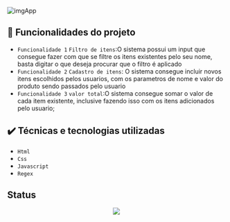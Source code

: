 ![imgApp](https://user-images.githubusercontent.com/108638526/222594206-c188a658-68d2-4d20-9fcc-6c9fd6806e84.png)


## 🔨 Funcionalidades do projeto

- `Funcionalidade 1` `Filtro de itens`:O sistema possui um input que consegue fazer com que se filtre os itens existentes pelo seu nome, basta digitar o que deseja procurar que o filtro é aplicado 
- `Funcionalidade 2` `Cadastro de itens`: O sistema consegue incluir novos itens escolhidos pelos usuarios, com os parametros de nome e valor do produto sendo passados pelo usuario
- `Funcionalidade 3` `valor total`:O sistema consegue somar o valor de cada item existente, inclusive fazendo isso com os itens adicionados pelo usuario; 
## ✔️ Técnicas e tecnologias utilizadas

- ``Html``
- ``Css``
- ``Javascript``
- ``Regex``

## Status 
<p align="center">
<img src="http://img.shields.io/static/v1?label=STATUS&message=EM%FINALIZADO&color=GREEN&style=for-the-badge"/>
</p>
